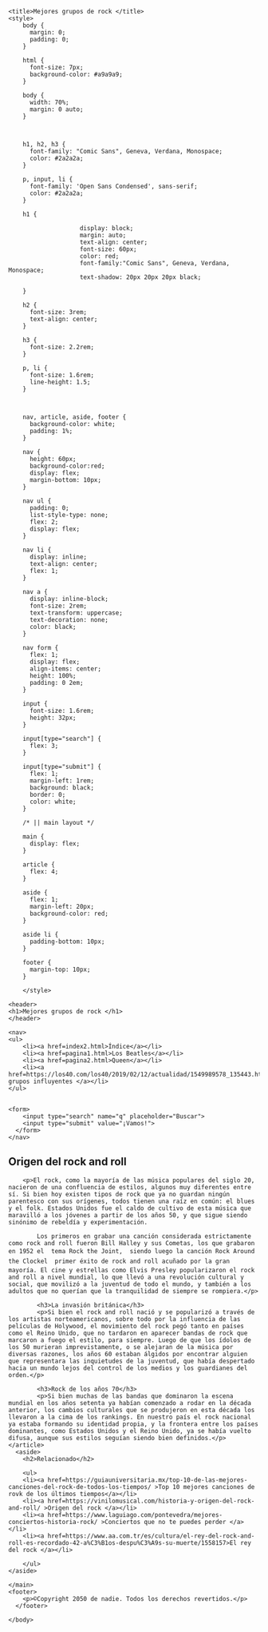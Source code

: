 <!DOCTYPE html>
<html>
  <head>
	<meta charset="utf-8">

	<title>Mejores grupos de rock </title>
	<style>
		body {
		  margin: 0;
		  padding: 0;
		}
		 
		html {
		  font-size: 7px;
		  background-color: #a9a9a9;
		}
		 
		body {
		  width: 70%;
		  margin: 0 auto;
		}
		 
		
		 
		h1, h2, h3 {
		  font-family: "Comic Sans", Geneva, Verdana, Monospace;
		  color: #2a2a2a;
		}
		 
		p, input, li {
		  font-family: 'Open Sans Condensed', sans-serif;
		  color: #2a2a2a;
		}
		 
		h1 {
		
						display: block;
						margin: auto;
						text-align: center;
						font-size: 60px;
						color: red;
						font-family:"Comic Sans", Geneva, Verdana, Monospace;
						text-shadow: 20px 20px 20px black;
				  
		}
		 
		h2 {
		  font-size: 3rem;
		  text-align: center;
		}
		 
		h3 {
		  font-size: 2.2rem;
		}
		 
		p, li {
		  font-size: 1.6rem;
		  line-height: 1.5;
		}
		 
		
		 
		nav, article, aside, footer {
		  background-color: white;
		  padding: 1%;
		}
		 
		nav {
		  height: 60px;
		  background-color:red;
		  display: flex;
		  margin-bottom: 10px;
		}
		 
		nav ul {
		  padding: 0;
		  list-style-type: none;
		  flex: 2;
		  display: flex;
		}
		 
		nav li {
		  display: inline;
		  text-align: center;
		  flex: 1;
		}
		 
		nav a {
		  display: inline-block;
		  font-size: 2rem;
		  text-transform: uppercase;
		  text-decoration: none;
		  color: black;
		}
		 
		nav form {
		  flex: 1;
		  display: flex;
		  align-items: center;
		  height: 100%;
		  padding: 0 2em;
		}
		 
		input {
		  font-size: 1.6rem;
		  height: 32px;
		}
		 
		input[type="search"] {
		  flex: 3;
		}
		 
		input[type="submit"] {
		  flex: 1;
		  margin-left: 1rem;
		  background: black;
		  border: 0;
		  color: white;
		}
		 
		/* || main layout */
		 
		main {
		  display: flex;
		}
		 
		article {
		  flex: 4;
		}
		 
		aside {
		  flex: 1;
		  margin-left: 20px;
		  background-color: red;
		}
		 
		aside li {
		  padding-bottom: 10px;
		}
		 
		footer {
		  margin-top: 10px;
		}
		 
		</style>
		 
		   
	
  </head>

  <body>
	

	<header>
  	<h1>Mejores grupos de rock </h1>
	</header>

	<nav>
  	<ul>
    	<li><a href=index2.html>Índice</a></li>
    	<li><a href=pagina1.html>Los Beatles</a></li>
    	<li><a href=pagina2.html>Queen</a></li>
    	<li><a href=https://los40.com/los40/2019/02/12/actualidad/1549989578_135443.html>Mas grupos influyentes </a></li>
  	</ul>

      
   	<form>
        <input type="search" name="q" placeholder="Buscar">
        <input type="submit" value="¡Vamos!">
      </form>
    </nav>

   
   <main>
    <article>
    	<h2>Origen del rock and roll  </h2>

    	<p>El rock, como la mayoría de las música populares del siglo 20, nacieron de una confluencia de estilos, algunos muy diferentes entre sí. Si bien hoy existen tipos de rock que ya no guardan ningún parentesco con sus orígenes, todos tienen una raíz en común: el blues y el folk. Estados Unidos fue el caldo de cultivo de esta música que maravilló a los jóvenes a partir de los años 50, y que sigue siendo sinónimo de rebeldía y experimentación.

            Los primeros en grabar una canción considerada estrictamente como rock and roll fueron Bill Halley y sus Cometas, los que grabaron en 1952 el  tema Rock the Joint,  siendo luego la canción Rock Around the Clockel  primer éxito de rock and roll acuñado por la gran mayoría. El cine y estrellas como Elvis Presley popularizaron el rock and roll a nivel mundial, lo que llevó a una revolución cultural y social, que movilizó a la juventud de todo el mundo, y también a los adultos que no querían que la tranquilidad de siempre se rompiera.</p>
           
            <h3>La invasión británica</h3>
            <p>Si bien el rock and roll nació y se popularizó a través de los artistas norteamericanos, sobre todo por la influencia de las películas de Holywood, el movimiento del rock pegó tanto en países como el Reino Unido, que no tardaron en aparecer bandas de rock que marcaron a fuego el estilo, para siempre. Luego de que los ídolos de los 50 murieran imprevistamente, o se alejaran de la música por diversas razones, los años 60 estaban álgidos por encontrar alguien que representara las inquietudes de la juventud, que había despertado hacia un mundo lejos del control de los medios y los guardianes del orden.</p>
    
            <h3>Rock de los años 70</h3>    
            <p>Si bien muchas de las bandas que dominaron la escena mundial en los años setenta ya habían comenzado a rodar en la década anterior, los cambios culturales que se produjeron en esta década los llevaron a la cima de los rankings. En nuestro país el rock nacional ya estaba formando su identidad propia, y la frontera entre los países dominantes, como Estados Unidos y el Reino Unido, ya se había vuelto difusa, aunque sus estilos seguían siendo bien definidos.</p>
  	</article>
      <aside>
    	<h2>Relacionado</h2>

    	<ul>
      	<li><a href=https://guiauniversitaria.mx/top-10-de-las-mejores-canciones-del-rock-de-todos-los-tiempos/ >Top 10 mejores canciones de rovk de los últimos tiempos</a></li>
      	<li><a href=https://vinilomusical.com/historia-y-origen-del-rock-and-roll/ >Origen del rock </a></li>
      	<li><a href=https://www.laguiago.com/pontevedra/mejores-conciertos-historia-rock/ >Conciertos que no te puedes perder </a></li>
      	<li><a href=https://www.aa.com.tr/es/cultura/el-rey-del-rock-and-roll-es-recordado-42-a%C3%B1os-despu%C3%A9s-su-muerte/1558157>El rey del rock </a></li>
          
    	</ul>
  	</aside>

	</main>
    <footer>
        <p>©Copyright 2050 de nadie. Todos los derechos revertidos.</p>
      </footer>
  
    </body>
  </html>
